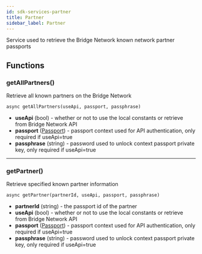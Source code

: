 ```yaml
---
id: sdk-services-partner
title: Partner
sidebar_label: Partner 
---
```


Service used to retrieve the Bridge Network known network partner passports

## Functions
### getAllPartners()
Retrieve all known partners on the Bridge Network
```
async getAllPartners(useApi, passport, passphrase)
```
- **useApi** (bool) - whether or not to use the local constants or retrieve from Bridge Network API
- **passport** (<a href='sdk-models-passport'>Passport</a>) - passport context used for API authentication, only required if useApi=true
- **passphrase** (string) - password used to unlock context passport private key, only required if useApi=true

---

### getPartner()
Retrieve specified known partner information
```
async getPartner(partnerId, useApi, passport, passphrase)
```
- **partnerId** (string) - the passport id of the partner
- **useApi** (bool) - whether or not to use the local constants or retrieve from Bridge Network API
- **passport** (<a href='sdk-models-passport'>Passport</a>) - passport context used for API authentication, only required if useApi=true
- **passphrase** (string) - password used to unlock context passport private key, only required if useApi=true


